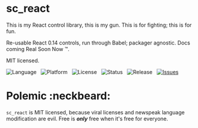 sc_react
========

This is my React control library, this is my gun.  This is for fighting; this is for fun.

Re-usable React 0.14 controls, run through Babel; packager agnostic.  Docs coming Real Soon Now &trade;.

MIT licensed.

![Language](http://img.shields.io/badge/Language-JavaScript-000000.svg) &nbsp;
![Platform](http://img.shields.io/badge/Platform-NodeJS_and_Browser-000000.svg) &nbsp;
![License](http://img.shields.io/badge/License-MIT-000055.svg) &nbsp;
![Status](http://img.shields.io/travis/StoneCypher/sc_react.svg) &nbsp;
![Release](http://img.shields.io/github/release/StoneCypher/sc_react.svg) &nbsp;
[![Issues](http://img.shields.io/github/issues/StoneCypher/sc_react.svg)](https://github.com/StoneCypher/sc_react/issues)



Polemic :neckbeard:
===================

`sc_react` is MIT licensed, because viral licenses and newspeak language modification are evil.  Free is ***only*** free when it's free for everyone.
